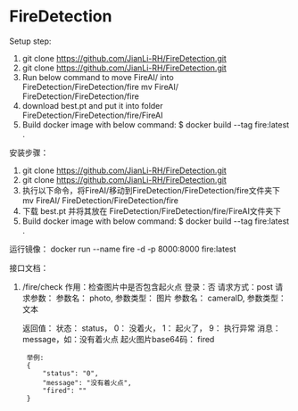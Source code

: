 # FireDetection

Setup step:
1. git clone https://github.com/JianLi-RH/FireDetection.git
2. git clone https://github.com/JianLi-RH/FireDetection.git
3. Run below command to move FireAI/ into FireDetection/FireDetection/fire
    mv FireAI/ FireDetection/FireDetection/fire
4. download best.pt and put it into folder FireDetection/FireDetection/fire/FireAI
5. Build docker image with below command:
    $ docker build --tag fire:latest .


安装步骤：
1. git clone https://github.com/JianLi-RH/FireDetection.git
2. git clone https://github.com/JianLi-RH/FireDetection.git
3. 执行以下命令，将FireAI/移动到FireDetection/FireDetection/fire文件夹下
    mv FireAI/ FireDetection/FireDetection/fire
4. 下载 best.pt 并将其放在 FireDetection/FireDetection/fire/FireAI文件夹下
5. Build docker image with below command:
    $ docker build --tag fire:latest .

运行镜像：
docker run --name fire -d -p 8000:8000 fire:latest

接口文档：

1. /fire/check
    作用：检查图片中是否包含起火点
    登录：否
    请求方式：post
    请求参数：
        参数名： photo, 参数类型： 图片
        参数名： cameraID, 参数类型： 文本
    
    返回值：
        状态： status， 0： 没着火， 1： 起火了， 9： 执行异常
        消息： message，如：没有着火点
        起火图片base64码： fired

        举例:
        {
            "status": "0",
            "message": "没有着火点",
            "fired": ""
        }